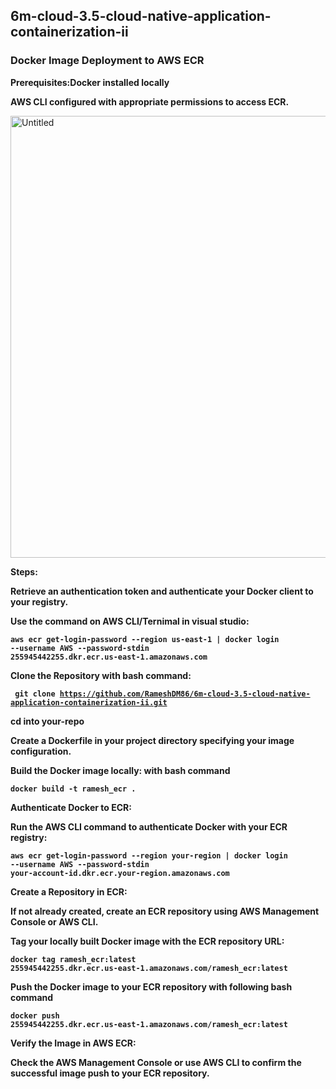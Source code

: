 ## 6m-cloud-3.5-cloud-native-application-containerization-ii

### Docker Image Deployment to AWS ECR 

<b>Prerequisites:Docker installed locally </b>

<b>AWS CLI configured with appropriate permissions to access ECR.</b>

<img width="707" alt="Untitled" src="https://github.com/RameshDM86/6m-cloud-3.5-cloud-native-application-containerization-ii/assets/137069406/17f03905-5e2d-449d-95a0-7e5f4ea66a99">

<b>Steps:</b>

<b>Retrieve an authentication token and authenticate your Docker client to your registry.</b>

<b>Use the command on AWS CLI/Ternimal in visual studio:</b>

<b><code>aws ecr get-login-password --region us-east-1 | docker login --username AWS --password-stdin 255945442255.dkr.ecr.us-east-1.amazonaws.com</code></b>

<b>Clone the Repository with bash command:</b> 

<b><code> git clone <url>https://github.com/RameshDM86/6m-cloud-3.5-cloud-native-application-containerization-ii.git</url></code></b>

<b> cd into your-repo </b>

<b> Create a Dockerfile in your project directory specifying your image configuration. 

<b> Build the Docker image locally: with bash command </b>

<code>docker build -t ramesh_ecr .</code> 

<b> Authenticate Docker to ECR: </b>

<b>Run the AWS CLI command to authenticate Docker with your ECR registry: </b>

<code>aws ecr get-login-password --region your-region | docker login --username AWS --password-stdin your-account-id.dkr.ecr.your-region.amazonaws.com</code>

<b>Create a Repository in ECR:</b> 

<b>If not already created, create an ECR repository using AWS Management Console or AWS CLI.</b>

<b>Tag your locally built Docker image with the ECR repository URL:</b>

<code>docker tag ramesh_ecr:latest 255945442255.dkr.ecr.us-east-1.amazonaws.com/ramesh_ecr:latest </code>

<b>Push the Docker image to your ECR repository with following bash command</b>

<code>docker push 255945442255.dkr.ecr.us-east-1.amazonaws.com/ramesh_ecr:latest</code>

<b>Verify the Image in AWS ECR:</b>

<b>Check the AWS Management Console or use AWS CLI to confirm the successful image push to your ECR repository.</b>
